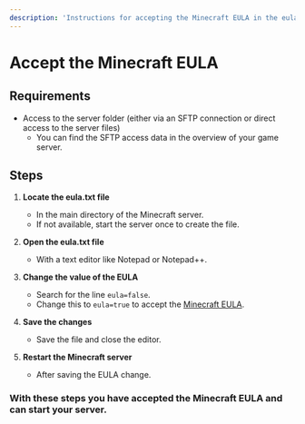 ```yaml
---
description: 'Instructions for accepting the Minecraft EULA in the eula.txt file'
---
```


# Accept the Minecraft EULA

## Requirements

* Access to the server folder (either via an SFTP connection or direct access to the server files)
    * You can find the SFTP access data in the overview of your game server.

## Steps

1. <b>Locate the eula.txt file</b>
    * In the main directory of the Minecraft server.
    * If not available, start the server once to create the file.

2. <b>Open the eula.txt file</b>
    * With a text editor like Notepad or Notepad++.

3. <b>Change the value of the EULA</b>
    * Search for the line `eula=false`.
    * Change this to `eula=true` to accept the [Minecraft EULA](https://www.minecraft.net/eula).

4. <b>Save the changes</b>
    * Save the file and close the editor.

5. <b>Restart the Minecraft server</b>
    * After saving the EULA change.

### With these steps you have accepted the Minecraft EULA and can start your server.
